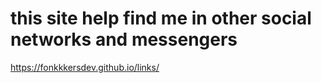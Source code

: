 # this site help find me in other social networks and messengers
https://fonkkkersdev.github.io/links/
